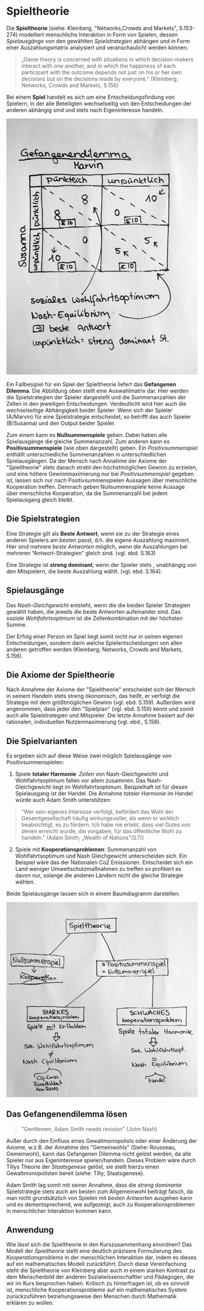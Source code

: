 # Spieltheorie

Die **Spieltheorie** (siehe: Kleinberg, "Networks,Crowds and Markets", S.153-274) modelliert menschliche Interaktion in Form von Spielen, dessen *Spielausgänge* von den gewählten *Spielstrategien* abhängen und in Form einer Auszahlungsmatrix analysiert und veranschaulicht werden können.

>„Game theory is concerned with situations in which decision-makers interact with one another, and in which the happiness of each participant with the outcome depends not just on his or her own decisions but on the decisions made by everyone." (Kleinberg; Networks, Crowds and Markets, S.156)

Bei einem **Spiel** handelt es sich um eine Entscheidungsfindung von Spielern, in der alle Beteiligten wechselseitig von den Entscheidungen der anderen abhängig sind und stets nach Eigeninteresse handeln.

![Pay-Off Matrix](img\Kleinber_Spieltheorie_martrix.jpg "Auswahlmatrix")

Ein Fallbesipiel für ein Spiel der Spieltheorie liefert das **Gefangenen Dilemma**.
Die Abbildung oben stellt eine Auswahlmatrix dar.
Hier werden die Spielstrategien der Spieler dargestellt und die Summenanzahlen der Zellen in den jeweiligen Entscheidungen.
Verdeutlicht wird hier auch die wechselseitige Abhängigkeit beider Spieler: Wenn sich der Spieler (A/Marvin) für eine Spielstrategie entscheidet, so betrifft das auch Spieler (B/Susanna) und den Output beider Spieler.

Zum einem kann es **Nullsummenspiele** geben.
Dabei haben alle Spielausgänge die gleiche Summenanzahl.
Zum anderen kann es **Positivsummenspiele** (wie oben dargestellt) geben.
Ein *Positivsummenspiel* enthällt unterschiedliche Summenanzahlen in unterschiedlichen Spielausgängen.
Da der Mensch nach Annahme der Axiome der "Spieltheorie" stets danach strebt den höchstmöglichen Gewinn zu erzielen, und eine höhere Gewinnmaximierung nur bei *Positivsummenspiel* gegeben ist, lassen sich nur nach Positivsummenspielen Aussagen über menschliche Kooperation treffen.
Demnach geben Nullsummenspiele keine Aussage über menschliche Kooperation, da die Summenanzahl bei jedem Spielausgang gleich bleibt.

## Die Spielstrategien

Eine Strategie gilt als **Beste Antwort**, wenn sie zu der Strategie eines anderen Spielers am besten passt, d.h. die eigene Auszahlung maximiert.
Hier sind mehrere *beste Antworten* möglich, wenn die Auszahlungen bei mehreren “Antwort-Strategien” gleich sind. (vgl. ebd. S.163)

Eine Strategie ist **streng dominant**, wenn der Spieler  stets , unabhängig von den Mitspielern, die beste Auszahlung  wählt. (vgl. ebd. S.164).

## Spielausgänge

Das *Nash-Gleichgewicht* entsteht, wenn die die beiden Spieler Strategien gewählt haben, die jeweils die beste Antworten aufeinander sind.
Das *soziale Wohlfahrtsoptimum* ist die Zellenkombination mit der höchsten Summe.

Der Erfolg einer Person im Spiel liegt somit nicht nur in seinen eigenen Entscheidungen, sondern darin welche Spielentscheidungen von allen anderen getroffen werden (Kleinberg; Networks, Crowds and Markets, S.156).

## Die Axiome der Spieltheorie

Nach Annahme der Axiome der "Spieltheorie" entscheidet sich der Mensch in seinem Handeln stets streng ökonomisch, das heißt, er verfolgt die Strategie mit dem größtmöglichen Gewinn (vgl. ebd. S.159).
Außerdem wird angenommen, dass jeder den "Spielplan" (vgl. ebd. S.159) kennt und somit auch alle Spielstrategien und Mitspieler.
Die letzte Annahme basiert auf der rationalen, indivduellen Nutzenmaximierung (vgl. ebd., S.156).

## Die Spielvarianten

Es ergeben sich auf diese Weise zwei möglich Spielausgänge von Positivsummenspielen:

1. Spiele **totaler Harmonie**: *Zellen*  von Nash-Gleichgewicht und Wohlfahrtsoptimum fallen vor allem zusammen. Das Nash-Gleichgewicht liegt im Wohlfahrtsoptimum.
Beispielhaft ist für diesen Spielausgang ist der Handel.
Die Annahme *totaler Harmonie* im Handel würde auch Adam Smith unterstützen:

>"Wer sein eigenes Interesse verfolgt, befördert das Wohl der Gesamtgesellschaft häufig wirkungsvoller, als wenn er wirklich beabsichtigt, es zu fördern. Ich habe nie erlebt, dass viel Gutes von denen erreicht wurde, die vorgaben, für das öffentliche Wohl zu handeln."
> (Adam Smith; „Wealth of Nations"(S.?))

2. Spiele mit **Kooperationsproblemen**: Summenanzahl von Wohlfahrtsoptimum und Nash Gleichgewicht unterscheiden sich.
Ein Beispiel wäre das der Nationalen Co2 Emissionen. Entscheidet sich ein Land weniger Umweltschutzmaßnahmen zu treffen so profitiert es davon nur, solange die anderen Ländern nicht die gleiche Strategie wählen.

Beide Spielausgänge lassen sich in einem Baumdiagramm darstellen:

![Baumdiagramm](img\Kleinberg_Spieltheorie_Summenspiele.jpg "Summenspiele")

## Das Gefangenendilemma lösen

>"Gentlemen, Adam Smith needs revision" (John Nash)

Außer durch den Einfluss eines Gewaltmonopolists oder einer Änderung der Axiome, w.z.B. der Annahme des "Gemeinwohls" (Siehe: Rousseau, Gemeinwohl), kann das Gefangenen Dilemma nicht gelöst werden, da alle Spieler nur aus Eigeninteresse spielen/handeln.
Dieses Problem wäre durch Tillys Theorie der *Staatsgenese* gelöst, sie stellt hierzu einen Gewaltmonopolisten bereit (siehe: Tilly; Staatsgenese).

Adam Smith lag somit mit seiner Annahme, dass die *streng dominante* Spielstrategie stets auch am besten zum Allgemeinwohl beiträgt falsch, da man nicht grundsätzlich von Spielen mit *besten Antworten* ausgehen kann und es dementsprechend, wie aufgezeigt, auch zu Kooperationsproblemen in menschlicher Interaktion kommen kann.

## Anwendung

Wie lässt sich die Spieltheorie in den Kurszusammenhang einordnen?
Das Modell der *Spieltheorie*   stellt eine deutlich präzisere Formulierung des *Kooperationsproblems* in der menschlichen Interaktion dar, indem es dieses auf ein mathematisches Modell zurückführt.
Durch diese Vereinfachung steht die Spieltheorie von Kleinberg aber auch in einem starken Kontrast zu dem Menschenbild der anderen Sozialwissenschaftler und Pädagogen, die wir im Kurs besprochen haben.
Kritisch zu hinterfragen ist, ob es sinnvoll ist, menschliche Kooperationsprobleme auf ein mathematisches System zurückzuführen beziehungsweise den Menschen durch Mathematik erklären zu wollen.
